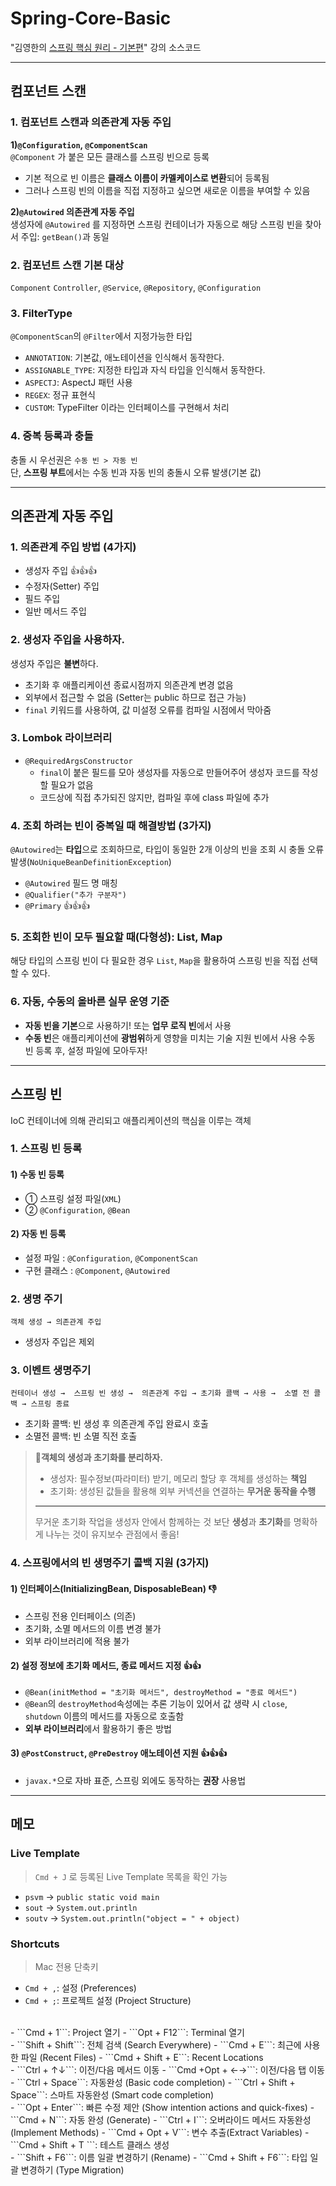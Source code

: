 # Spring-Core-Basic
"김영한의 [스프링 핵심 원리 - 기본편](https://www.inflearn.com/course/스프링-핵심-원리-기본편)" 강의 소스코드   

---
## 컴포넌트 스캔
### 1. 컴포넌트 스캔과 의존관계 자동 주입
**1)```@Configuration```, ```@ComponentScan```**  
```@Component``` 가 붙은 모든 클래스를 스프링 빈으로 등록
- 기본 적으로 빈 이름은 **클래스 이름이 카멜케이스로 변환**되어 등록됨
- 그러나 스프링 빈의 이름을 직접 지정하고 싶으면 새로운 이름을 부여할 수 있음

**2)```@Autowired``` 의존관계 자동 주입**   
생성자에 ```@Autowired``` 를 지정하면 스프링 컨테이너가 자동으로 해당 스프링 빈을 찾아서 주입:  ```getBean()```과 동일

### 2. 컴포넌트 스캔 기본 대상
```Component``` ```Controller```, ```@Service```, ```@Repository```, ```@Configuration```

### 3. FilterType
```@ComponentScan```의 ```@Filter```에서 지정가능한 타입

- ```ANNOTATION```: 기본값, 애노테이션을 인식해서 동작한다.
- ```ASSIGNABLE_TYPE```: 지정한 타입과 자식 타입을 인식해서 동작한다.
- ```ASPECTJ```: AspectJ 패턴 사용
- ```REGEX```: 정규 표현식
- ```CUSTOM```: TypeFilter 이라는 인터페이스를 구현해서 처리

### 4. 중복 등록과 충돌
충돌 시 우선권은 ```수동 빈 > 자동 빈```   
단, **스프링 부트**에서는 수동 빈과 자동 빈의 충돌시 오류 발생(기본 값)


----
## 의존관계 자동 주입

### 1. 의존관계 주입 방법 (4가지)
- 생성자 주입 👍👍👍
- 수정자(Setter) 주입
- 필드 주입
- 일반 메서드 주입

### 2. 생성자 주입을 사용하자.
생성자 주입은 **불변**하다.
- 초기화 후 애플리케이션 종료시점까지 의존관계 변경 없음
- 외부에서 접근할 수 없음 (Setter는 public 하므로 접근 가능)
- ```final``` 키워드를 사용하여, 값 미설정 오류를 컴파일 시점에서 막아줌

### 3. Lombok 라이브러리
- ```@RequiredArgsConstructor```
  - ```final```이 붙은 필드를 모아 생성자를 자동으로 만들어주어 생성자 코드를 작성할 필요가 없음
  - 코드상에 직접 추가되진 않지만, 컴파일 후에 class 파일에 추가

### 4. 조회 하려는 빈이 중복일 때 해결방법 (3가지)
```@Autowired```는 **타입**으로 조회하므로, 타입이 동일한 2개 이상의 빈을 조회 시 충돌 오류 발생(```NoUniqueBeanDefinitionException```)   

- ```@Autowired``` 필드 명 매칭
- ```@Qualifier("추가 구분자")``` 
- ```@Primary``` 👍👍👍

### 5. 조회한 빈이 모두 필요할 때(다형성): List, Map
해당 타입의 스프링 빈이 다 필요한 경우 ```List```, ```Map```을 활용하여 스프링 빈을 직접 선택할 수 있다.

### 6. 자동, 수동의 올바른 실무 운영 기준
- **자동 빈을 기본**으로 사용하기! 또는 **업무 로직 빈**에서 사용
- **수동 빈**은 애플리케이션에 **광범위**하게 영향을 미치는 기술 지원 빈에서 사용
  수동 빈 등록 후, 설정 파일에 모아두자!

---
 ## 스프링 빈
IoC 컨테이너에 의해 관리되고 애플리케이션의 핵심을 이루는 객체

### 1. 스프링 빈 등록
#### 1) 수동 빈 등록
- ① 스프링 설정 파일(```XML```)
- ② ```@Configuration```, ```@Bean``` 
#### 2) 자동 빈 등록
- 설정 파일 : ```@Configuration```, ```@ComponentScan```
- 구현 클래스 : ```@Component```, ```@Autowired```

### 2. 생명 주기
```
객체 생성 → 의존관계 주입
```
- 생성자 주입은 제외

### 3. 이벤트 생명주기
```
컨테이너 생성 →  스프링 빈 생성 →  의존관계 주입 → 초기화 콜백 → 사용 →  소멸 전 콜백 → 스프링 종료
```
- 초기화 콜백: 빈 생성 후 의존관계 주입 완료시 호출
- 소멸전 콜백: 빈 소멸 직전 호출

> **📌객체의 생성과 초기화를 분리하자.**    
> - 생성자: 필수정보(파라미터) 받기, 메모리 할당 후 객체를 생성하는 **책임**
> - 초기화: 생성된 값들을 활용해 외부 커넥션을 연결하는 **무거운 동작을 수행**    
> ---
> 무거운 초기화 작업을 생성자 안에서 함께하는 것 보단 **생성**과 **초기화**를 명확하게 나누는 것이 유지보수 관점에서 좋음!


### 4. 스프링에서의 빈 생명주기 콜백 지원 (3가지)
#### 1) 인터페이스(InitializingBean, DisposableBean) 👎
- 스프링 전용 인터페이스 (의존)
- 초기화, 소멸 메서드의 이름 변경 불가
- 외부 라이브러리에 적용 불가
#### 2) 설정 정보에 초기화 메서드, 종료 메서드 지정 👍👍
- ```@Bean(initMethod = "초기화 메서드", destroyMethod = "종료 메서드")```
- ```@Bean```의 ```destroyMethod```속성에는 추론 기능이 있어서 값 생략 시 ```close```, ```shutdown``` 이름의 메서드를 자동으로 호출함
- **외부 라이브러리**에서 활용하기 좋은 방법
#### 3) ```@PostConstruct```, ```@PreDestroy``` 애노테이션 지원 👍👍👍
- ```javax.*```으로 자바 표준, 스프링 외에도 동작하는 **권장** 사용법




---
## 메모

### Live Template
>```Cmd + J``` 로 등록된 Live Template 목록을 확인 가능

- ```psvm``` → ```public static void main```
- ```sout``` → ```System.out.println```
- ```soutv``` → ```System.out.println("object = " + object)```

### Shortcuts
> Mac 전용 단축키  

- ```Cmd + ,```: 설정 (Preferences)
- ```Cmd + ;```: 프로젝트 설정 (Project Structure)   
<br>
- ```Cmd + 1```: Project 열기
- ```Opt + F12```: Terminal 열기   
<br>
- ```Shift + Shift```: 전체 검색 (Search Everywhere)
- ```Cmd + E```: 최근에 사용한 파일 (Recent Files)
- ```Cmd + Shift + E```: Recent Locations   
<br>
- ```Ctrl + ↑↓```: 이전/다음 메서드 이동
- ```Cmd +Opt + ←→```: 이전/다음 탭 이동   
<br>
- ```Ctrl + Space```: 자동완성 (Basic code completion)
- ```Ctrl + Shift + Space```: 스마트 자동완성 (Smart code completion)   
<br>
- ```Opt + Enter```: 빠른 수정 제안 (Show intention actions and quick-fixes)
- ```Cmd + N```: 자동 완성 (Generate)
- ```Ctrl + I```: 오버라이드 메서드 자동완성 (Implement Methods)
- ```Cmd + Opt + V```: 변수 추출(Extract Variables)
- ```Cmd + Shift + T ```: 테스트 클래스 생성   
<br>
- ```Shift + F6```: 이름 일괄 변경하기 (Rename)
- ```Cmd + Shift + F6```: 타입 일괄 변경하기 (Type Migration)


